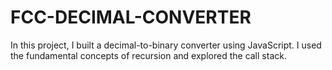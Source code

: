 # FCC-DECIMAL-CONVERTER
In this project, I built a decimal-to-binary converter using JavaScript. I used  the fundamental concepts of recursion and  explored the call stack.
